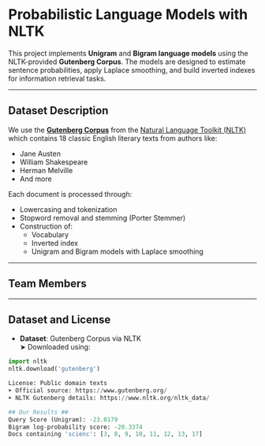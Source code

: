 #  Probabilistic Language Models with NLTK

This project implements **Unigram** and **Bigram language models** using the NLTK-provided **Gutenberg Corpus**. The models are designed to estimate sentence probabilities, apply Laplace smoothing, and build inverted indexes for information retrieval tasks.

---

## Dataset Description

We use the [**Gutenberg Corpus**](https://www.nltk.org/nltk_data/) from the [Natural Language Toolkit (NLTK)](https://www.nltk.org/) which contains 18 classic English literary texts from authors like:

- Jane Austen
- William Shakespeare
- Herman Melville
- And more

Each document is processed through:
- Lowercasing and tokenization
- Stopword removal and stemming (Porter Stemmer)
- Construction of:
  - Vocabulary
  - Inverted index
  - Unigram and Bigram models with Laplace smoothing

---

##  Team Members



---

##  Dataset and License

-  **Dataset**: Gutenberg Corpus via NLTK  
  ➤ Downloaded using:  
  ```python
  import nltk
  nltk.download('gutenberg')

  License: Public domain texts
➤ Official source: https://www.gutenberg.org/
➤ NLTK Gutenberg details: https://www.nltk.org/nltk_data/

## Our Results ##
Query Score (Unigram): -23.0179
Bigram log-probability score: -20.3374
Docs containing 'scienc': [3, 8, 9, 10, 11, 12, 13, 17]